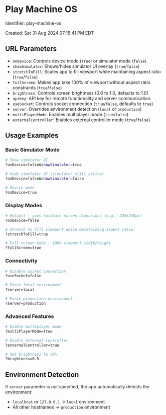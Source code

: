 # Play Machine OS

Identifier: play-machine-os

Created: Sat 31 Aug 2024 07:15:41 PM EDT

## URL Parameters

- `onDevice`: Controls device mode (`true`) or simulator mode (`false`)
- `showSimulator`: Shows/hides simulator UI overlay (`true`/`false`)
- `stretchToFill`: Scales app to fill viewport while maintaining aspect ratio (`true`/`false`)
- `fullScreen`: Makes app take 100% of viewport without aspect ratio constraints (`true`/`false`)
- `brightness`: Controls screen brightness (0.0 to 1.0, defaults to 1.0)
- `apiKey`: API key for remote functionality and server communication
- `useSocket`: Controls socket connection (`true`/`false`, defaults to `true`)
- `server`: Overrides environment detection (`local` or `production`)
- `multiPlayerMode`: Enables multiplayer mode (`true`/`false`)
- `externalController`: Enables external controller mode (`true`/`false`)

## Usage Examples

### Basic Simulator Mode

```bash
# Show simulator UI
?onDevice=false&showSimulator=true

# Hide simulator UI (simulator still active)
?onDevice=false&showSimulator=false

# Device mode
?onDevice=true
```

### Display Modes

```bash
# Default - uses hardware screen dimensions (e.g., 320x240px)
?onDevice=false

# Stretch to fill viewport while maintaining aspect ratio
?stretchToFill=true

# Full screen mode - 100% viewport width/height
?fullScreen=true
```

### Connectivity

```bash
# Disable socket connection
?useSocket=false

# Force local environment
?server=local

# Force production environment
?server=production
```

### Advanced Features

```bash
# Enable multiplayer mode
?multiPlayerMode=true

# Enable external controller
?externalController=true

# Set brightness to 50%
?brightness=0.5
```

## Environment Detection

If `server` parameter is not specified, the app automatically detects the environment:

- `localhost` or `127.0.0.1` → `local` environment
- All other hostnames → `production` environment
